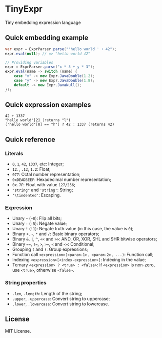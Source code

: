 # TinyExpr
Tiny embedding expression language

## Quick embedding example
```java
var expr = ExprParser.parse("'hello world ' + 42");
expr.eval(null); // => "hello world 42"

// Providing variables
expr = ExprParser.parse("x * 5 + y * 3");
expr.eval(name -> switch (name) {
    case "x" -> new Expr.JavaDouble(1.2);
    case "y" -> new Expr.JavaDouble(1.8);
    default -> new Expr.JavaNull();
});
```

## Quick expression examples
```
42 + 1337
"hello world"[2] (returns "l")
("hello world"[0] == "h") ? 42 : 1337 (returns 42)
```

## Quick reference
### Literals
- `0`, `1`, `42`, `1337`, etc: Integer;
- `12.`, `.12`, `1.2`: Float;
- `077`: Octal number representation;
- `0xDEADBEEF`: Hexadecimal number representation;
- `0x.7F`: Float with value `127/256`;
- `"string"` and `'string'`: String;
- `'\tindented'`: Escaping.

### Expression
- Unary `~` (`~0`): Flip all bits;
- Unary `-` (`-5`): Negate value;
- Unary `!` (`!1`): Negate truth value (in this case, the value is `0`);
- Binary `+`, `-`, `*` and `/`: Basic binary operators;
- Binary `&`, `|`, `^`, `<<` and `>>`: AND, OR, XOR, SHL and SHR bitwise operators;
- Binary `==`, `!=`, `>`, `>=`, `<` and `<=`: Conditional;
- Grouping `(` and `)`: Group expressions;
- Function call `<expression>(<param-1>, <param-2>, ...)`: Function call;
- Indexing `<expression>[<index-expression>]`: Indexing in the value;
- Ternary `<expression> ? <true> : <false>`: If `<expression>` is non-zero, use `<true>`, otherwise `<false>`.

### String properties
- `.len`, `.length`: Length of the string;
- `.upper`, `.uppercase`: Convert string to uppercase;
- `.lower`, `.lowercase`: Convert string to lowercase.

## License
MIT License.
